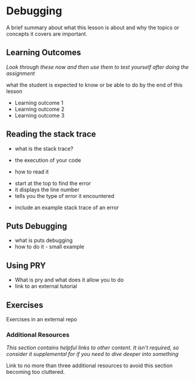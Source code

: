 # Debugging
A brief summary about what this lesson is about and why the topics or concepts it covers are important.

## Learning Outcomes
*Look through these now and then use them to test yourself after doing the assignment*

what the student is expected to know or be able to do by the end of this lesson

* Learning outcome 1
* Learning outcome 2
* Learning outcome 3

## Reading the stack trace
* what is the stack trace?
- the execution of your code

* how to read it
 - start at the top to find the error
 - it displays the line number
 - tells you the type of error it encountered
 
 * include an example stack trace of an error

## Puts Debugging
* what is puts debugging
* how to do it - small example

## Using PRY
* What is pry and what does it allow you to do
* link to an external tutorial

## Exercises
Exercises in an external repo

### Additional Resources
*This section contains helpful links to other content. It isn't required, so consider it supplemental for if you need to dive deeper into something*

Link to no more than three additional resources to avoid this section becoming too cluttered.

